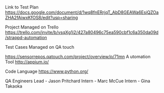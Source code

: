 Link to Test Plan
https://docs.google.com/document/d/1wq8fnERrjqT_AbD8GEAWa6EsiQZOaZHA2fAiwxKfOS8/edit?usp=sharing

Project Managed on Trello
https://trello.com/invite/b/vsqXg1i2/427a80496c75ea590cbf1c6a350da09d/strappd-automation

Test Cases Managed on QA touch

https://sensorrepos.qatouch.com/project/overview/p/71mn
A
utomation Tool
http://appium.io/

Code Language
https://www.python.org/

QA Engineers
Lead - Jason Pritchard
Intern - Marc McCue
Intern - Gina Takaoka

